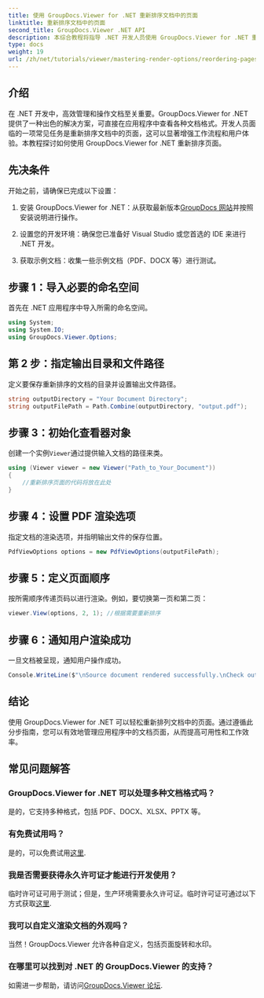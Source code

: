 ```yaml
---
title: 使用 GroupDocs.Viewer for .NET 重新排序文档中的页面
linktitle: 重新排序文档中的页面
second_title: GroupDocs.Viewer .NET API
description: 本综合教程将指导 .NET 开发人员使用 GroupDocs.Viewer for .NET 重新排列各种文档格式的页面。
type: docs
weight: 19
url: /zh/net/tutorials/viewer/mastering-render-options/reordering-pages-in-document/
---
```

## 介绍

在 .NET 开发中，高效管理和操作文档至关重要。GroupDocs.Viewer for .NET 提供了一种出色的解决方案，可直接在应用程序中查看各种文档格式。开发人员面临的一项常见任务是重新排序文档中的页面，这可以显著增强工作流程和用户体验。本教程探讨如何使用 GroupDocs.Viewer for .NET 重新排序页面。

## 先决条件

开始之前，请确保已完成以下设置：

1. 安装 GroupDocs.Viewer for .NET：从获取最新版本[GroupDocs 网站](https://releases.groupdocs.com/viewer/net/)并按照安装说明进行操作。
   
2. 设置您的开发环境：确保您已准备好 Visual Studio 或您首选的 IDE 来进行 .NET 开发。

3. 获取示例文档：收集一些示例文档（PDF、DOCX 等）进行测试。

## 步骤 1：导入必要的命名空间

首先在 .NET 应用程序中导入所需的命名空间。

```csharp
using System;
using System.IO;
using GroupDocs.Viewer.Options;
```

## 第 2 步：指定输出目录和文件路径

定义要保存重新排序的文档的目录并设置输出文件路径。

```csharp
string outputDirectory = "Your Document Directory";
string outputFilePath = Path.Combine(outputDirectory, "output.pdf");
```

## 步骤 3：初始化查看器对象

创建一个实例`Viewer`通过提供输入文档的路径来类。

```csharp
using (Viewer viewer = new Viewer("Path_to_Your_Document"))
{
    //重新排序页面的代码将放在此处
}
```

## 步骤 4：设置 PDF 渲染选项

指定文档的渲染选项，并指明输出文件的保存位置。

```csharp
PdfViewOptions options = new PdfViewOptions(outputFilePath);
```

## 步骤 5：定义页面顺序

按所需顺序传递页码以进行渲染。例如，要切换第一页和第二页：

```csharp
viewer.View(options, 2, 1); //根据需要重新排序
```

## 步骤 6：通知用户渲染成功

一旦文档被呈现，通知用户操作成功。

```csharp
Console.WriteLine($"\nSource document rendered successfully.\nCheck output in {outputDirectory}.");
```

## 结论

使用 GroupDocs.Viewer for .NET 可以轻松重新排列文档中的页面。通过遵循此分步指南，您可以有效地管理应用程序中的文档页面，从而提高可用性和工作效率。

## 常见问题解答

### GroupDocs.Viewer for .NET 可以处理多种文档格式吗？
是的，它支持多种格式，包括 PDF、DOCX、XLSX、PPTX 等。

### 有免费试用吗？
是的，可以免费试用[这里](https://releases.groupdocs.com/).

### 我是否需要获得永久许可证才能进行开发使用？
临时许可证可用于测试；但是，生产环境需要永久许可证。临时许可证可通过以下方式获取[这里](https://purchase.groupdocs.com/temporary-license/).

### 我可以自定义渲染文档的外观吗？
当然！GroupDocs.Viewer 允许各种自定义，包括页面旋转和水印。

### 在哪里可以找到对 .NET 的 GroupDocs.Viewer 的支持？
如需进一步帮助，请访问[GroupDocs.Viewer 论坛](https://forum.groupdocs.com/c/viewer/9).